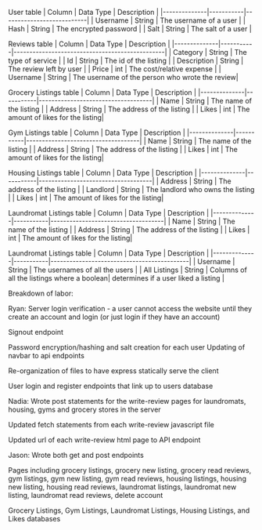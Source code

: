User table
| Column       | Data Type | Description               |
|--------------|-----------|---------------------------|
| Username     | String    | The username of a user    |
| Hash         | String    | The encrypted password    |
| Salt         | String    | The salt of a user        |

Reviews table
| Column       | Data Type | Description                                    |
|--------------|-----------|------------------------------------------------|
| Category     | String    | The type of service                            |
| Id           | String    | The id of the listing                          |
| Description  | String    | The review left by user                        |
| Price        | int       | The cost/relative expense                      |
| Username     | String    | The username of the person who wrote the review|

Grocery Listings table
| Column       | Data Type | Description                        |
|--------------|-----------|------------------------------------|
| Name         | String    | The name of the listing            |
| Address      | String    | The address of the listing         |
| Likes        | int       | The amount of likes for the listing|

Gym Listings table
| Column       | Data Type | Description                        |
|--------------|-----------|------------------------------------|
| Name         | String    | The name of the listing            |
| Address      | String    | The address of the listing         |
| Likes        | int       | The amount of likes for the listing|

Housing Listings table
| Column       | Data Type | Description                        |
|--------------|-----------|------------------------------------|
| Address      | String    | The address of the listing         |
| Landlord     | String    | The landlord who owns the listing  |
| Likes        | int       | The amount of likes for the listing|

Laundromat Listings table
| Column       | Data Type | Description                        |
|--------------|-----------|------------------------------------|
| Name         | String    | The name of the listing            |
| Address      | String    | The address of the listing         |
| Likes        | int       | The amount of likes for the listing|

Laundromat Listings table
| Column       | Data Type | Description                                |
|--------------|-----------|--------------------------------------------|
| Username     | String    | The usernames of all the users             |
| All Listings | String    | Columns of all the listings where a boolean|
                             determines if a user liked a listing       |


Breakdown of labor:

Ryan:
Server login verification - a user cannot access the website until they create an account and login (or just login if they have an account)

Signout endpoint

Password encryption/hashing and salt creation for each user
Updating of navbar to api endpoints

Re-organization of files to have express statically serve the client

User login and register endpoints that link up to users database

Nadia:
Wrote post statements for the write-review pages for laundromats, housing, gyms and grocery stores in the server

Updated fetch statements from each write-review javascript file

Updated url of each write-review html page to API endpoint

Jason:
Wrote both get and post endpoints

Pages including grocery listings, grocery new listing, grocery read reviews, gym listings, gym new listing, gym read reviews, housing listings, housing new listing, housing read reviews, laundromat listings, laundromat new listing, laundromat read reviews, delete account

Grocery Listings, Gym Listings, Laundromat Listings, Housing Listings, and Likes databases
